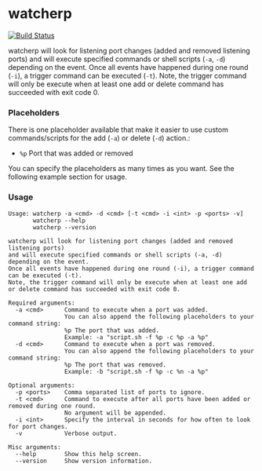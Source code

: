 # watcherp

[![Build Status](https://travis-ci.org/devilbox/watcherp.svg?branch=master)](https://travis-ci.org/devilbox/watcherp)

watcherp will look for listening port changes (added and removed listening ports) and will execute specified commands or shell scripts (`-a`, `-d`) depending on the event.
Once all events have happened during one round (`-i`), a trigger command can be executed (`-t`).
Note, the trigger command will only be execute when at least one add or delete command has succeeded with exit code 0.


### Placeholders

There is one placeholder available that make it easier to use custom commands/scripts for the add (`-a`) or delete (`-d`) action.:

* `%p` Port that was added or removed

You can specify the placeholders as many times as you want. See the following example section for usage.


### Usage

```shell
Usage: watcherp -a <cmd> -d <cmd> [-t <cmd> -i <int> -p <ports> -v]
       watcherp --help
       watcherp --version

watcherp will look for listening port changes (added and removed listening ports)
and will execute specified commands or shell scripts (-a, -d) depending on the event.
Once all events have happened during one round (-i), a trigger command can be executed (-t).
Note, the trigger command will only be execute when at least one add or delete command has succeeded with exit code 0.

Required arguments:
  -a <cmd>      Command to execute when a port was added.
                You can also append the following placeholders to your command string:
                %p The port that was added.
                Example: -a "script.sh -f %p -c %p -a %p"
  -d <cmd>      Command to execute when a port was removed.
                You can also append the following placeholders to your command string:
                %p The port that was removed.
                Example: -b "script.sh -f %p -c %n -a %p"

Optional arguments:
  -p <ports>    Comma separated list of ports to ignore.
  -t <cmd>      Command to execute after all ports have been added or removed during one round.
                No argument will be appended.
  -i <int>      Specify the interval in seconds for how often to look for port changes.
  -v            Verbose output.

Misc arguments:
  --help        Show this help screen.
  --version     Show version information.
```
